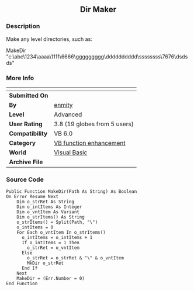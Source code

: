 ﻿<div align="center">

## Dir Maker


</div>

### Description

Make any level directories, such as:

MakeDir "c:\abc\1234\aaaa\1111\6666\ggggggggg\dddddddddd\ssssssss\7676\dsdsds"
 
### More Info
 


<span>             |<span>
---                |---
**Submitted On**   |
**By**             |[enmity](https://github.com/Planet-Source-Code/PSCIndex/blob/master/ByAuthor/enmity.md)
**Level**          |Advanced
**User Rating**    |3.8 (19 globes from 5 users)
**Compatibility**  |VB 6\.0
**Category**       |[VB function enhancement](https://github.com/Planet-Source-Code/PSCIndex/blob/master/ByCategory/vb-function-enhancement__1-25.md)
**World**          |[Visual Basic](https://github.com/Planet-Source-Code/PSCIndex/blob/master/ByWorld/visual-basic.md)
**Archive File**   |[](https://github.com/Planet-Source-Code/enmity-dir-maker__1-33568/archive/master.zip)





### Source Code

```
Public Function MakeDir(Path As String) As Boolean
On Error Resume Next
    Dim o_strRet As String
    Dim o_intItems As Integer
    Dim o_vntItem As Variant
    Dim o_strItems() As String
    o_strItems() = Split(Path, "\")
    o_intItems = 0
    For Each o_vntItem In o_strItems()
      o_intItems = o_intItems + 1
      If o_intItems = 1 Then
        o_strRet = o_vntItem
      Else
        o_strRet = o_strRet & "\" & o_vntItem
        MkDir o_strRet
      End If
    Next
    MakeDir = (Err.Number = 0)
End Function
```

